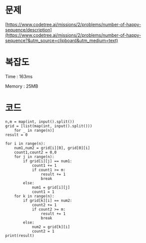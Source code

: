 # 문제
[https://www.codetree.ai/missions/2/problems/number-of-happy-sequence/description](https://www.codetree.ai/missions/2/problems/number-of-happy-sequence?&utm_source=clipboard&utm_medium=text)

# 복잡도
Time : 163ms <p>
Memory : 25MB

# 코드
```
n,m = map(int, input().split())
grid = [list(map(int, input().split())) 
    for _ in range(n)]
result = 0

for i in range(n):
    num1,num2 = grid[i][0], grid[0][i]
    count1,count2 = 0,0
    for j in range(n):
        if grid[i][j] == num1:
            count1 += 1
            if count1 >= m:
                result += 1
                break
        else:
            num1 = grid[i][j]
            count1 = 1
    for k in range(n):
        if grid[k][i] == num2:
            count2 += 1
            if count2 >= m:
                result += 1
                break
        else:
            num2 = grid[k][i]
            count2 = 1
print(result)
```
